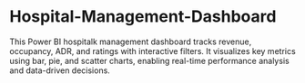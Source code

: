 # Hospital-Management-Dashboard
This Power BI hospitalk management dashboard tracks revenue, occupancy, ADR, and ratings with interactive filters. It visualizes key metrics using bar, pie, and scatter charts, enabling real-time performance analysis and data-driven decisions.
